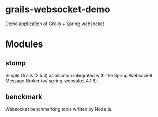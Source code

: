 # grails-websocket-demo
Demo application of Grails + Spring websocket
# Modules
## stomp
Simple Grails (2.5.3) application integrated with the Spring Websocket Message Broker (w/ spring-websoket 4.1.8).
## benckmark
Websocket benchmarking tools wriiten by Node.js.
